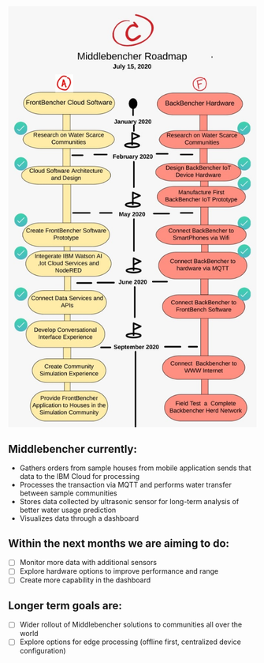 <p align="center">
  <img src="https://github.com/DendukuriRaviKiran/IBMMiddlebencher/blob/master/Nodered/screenshots/WhatsApp%20Image%202020-07-18%20at%2010.23.41.jpeg">
</p>

## Middlebencher currently:

* Gathers orders from sample houses from mobile application sends that data to the IBM Cloud for processing
* Processes the transaction via MQTT and performs water transfer between sample communities
* Stores data collected by ultrasonic sensor for long-term analysis of better water usage prediction
* Visualizes data through a dashboard 

## Within the next months we are aiming to do:

- [ ] Monitor more data with additional sensors 
- [ ] Explore hardware options to improve performance and range
- [ ] Create more capability in the dashboard

## Longer term goals are:

- [ ] Wider rollout of Middlebencher solutions to communities all over the world
- [ ] Explore options for edge processing (offline first, centralized device configuration)
